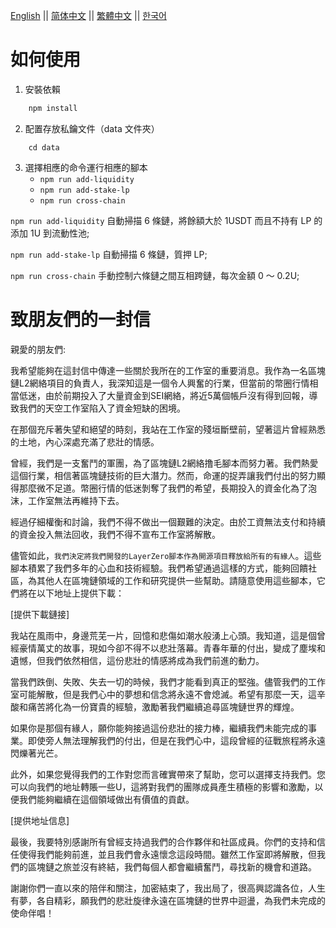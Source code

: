 <p align="left">
<a href="./README.md">English</a> || 
<a href="./README.zh-cn.md">简体中文</a> || 
<a href="./README.zh-hk.md">繁體中文</a> || 
<a href="./README.ko-kr.md">한국어</a>
</p>

# 如何使用

1. 安裝依賴

```js
    npm install
```

2. 配置存放私鑰文件（data 文件夾）

```
    cd data
```

3. 選擇相應的命令運行相應的腳本
   - `npm run add-liquidity `
   - `npm run add-stake-lp`
   - `npm run cross-chain`

`npm run add-liquidity` 自動掃描 6 條鏈，將餘額大於 1USDT 而且不持有 LP 的添加 1U 到流動性池;

`npm run add-stake-lp` 自動掃描 6 條鏈，質押 LP;

`npm run cross-chain` 手動控制六條鏈之間互相跨鏈，每次金額 0 ～ 0.2U;

# 致朋友們的一封信

親愛的朋友們:

我希望能夠在這封信中傳達一些關於我所在的工作室的重要消息。我作為一名區塊鏈L2網絡項目的負責人，我深知這是一個令人興奮的行業，但當前的幣圈行情相當低迷，由於前期投入了大量資金到SEI網絡，將近5萬個帳戶沒有得到回報，導致我們的天空工作室陷入了資金短缺的困境。

在那個充斥著失望和絕望的時刻，我站在工作室的殘垣斷壁前，望著這片曾經熟悉的土地，內心深處充滿了悲壯的情感。

曾經，我們是一支奮鬥的軍團，為了區塊鏈L2網絡撸毛腳本而努力著。我們熱愛這個行業，相信著區塊鏈技術的巨大潛力。然而，命運的捉弄讓我們付出的努力顯得那麼微不足道。幣圈行情的低迷剝奪了我們的希望，長期投入的資金化為了泡沫，工作室無法再維持下去。

經過仔細權衡和討論，我們不得不做出一個艱難的決定。由於工資無法支付和持續的資金投入無法回收，我們不得不宣布工作室將解散。

儘管如此，`我們決定將我們開發的LayerZero腳本作為開源項目釋放給所有的有緣人`。這些腳本積累了我們多年的心血和技術經驗。我們希望通過這樣的方式，能夠回饋社區，為其他人在區塊鏈領域的工作和研究提供一些幫助。請隨意使用這些腳本，它們將在以下地址上提供下載：

[提供下載鏈接]

我站在風雨中，身邊荒芜一片，回憶和悲傷如潮水般湧上心頭。我知道，這是個曾經豪情萬丈的故事，現如今卻不得不以悲壯落幕。青春年華的付出，變成了塵埃和遺憾，但我們依然相信，這份悲壯的情感將成為我們前進的動力。

當我們跌倒、失敗、失去一切的時候，我們才能看到真正的堅強。儘管我們的工作室可能解散，但是我們心中的夢想和信念將永遠不會熄滅。希望有那麼一天，這辛酸和痛苦將化為一份寶貴的經驗，激勵著我們繼續追尋區塊鏈世界的輝煌。

如果你是那個有緣人，願你能夠接過這份悲壯的接力棒，繼續我們未能完成的事業。即使旁人無法理解我們的付出，但是在我們心中，這段曾經的征戰旅程將永遠閃爍著光芒。

此外，如果您覺得我們的工作對您而言確實帶來了幫助，您可以選擇支持我們。您可以向我們的地址轉賬一些U，這將對我們的團隊成員產生積極的影響和激勵，以便我們能夠繼續在這個領域做出有價值的貢獻。

[提供地址信息]

最後，我要特別感謝所有曾經支持過我們的合作夥伴和社區成員。你們的支持和信任使得我們能夠前進，並且我們會永遠懷念這段時間。雖然工作室即將解散，但我們的區塊鏈之旅並沒有終結，我們每個人都會繼續奮鬥，尋找新的機會和道路。

謝謝你們一直以來的陪伴和關注，加密結束了，我出局了，很高興認識各位，人生有夢，各自精彩，願我們的悲壯旋律永遠在區塊鏈的世界中迴盪，為我們未完成的使命伴唱！
